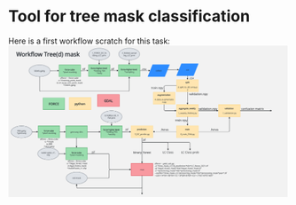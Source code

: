 # Tool for tree mask classification

Here is a first workflow scratch for this task:
![Workflow](images/Workflow.png)